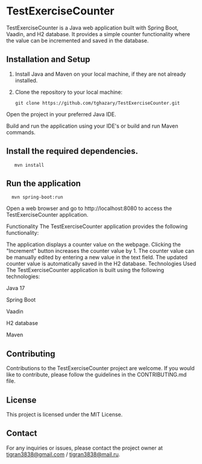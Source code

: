 # TestExerciseCounter

TestExerciseCounter is a Java web application built with Spring Boot, Vaadin, and H2 database. It provides a simple counter functionality where the value can be incremented and saved in the database.

## Installation and Setup

1. Install Java and Maven on your local machine, if they are not already installed.

2. Clone the repository to your local machine:

   ```shell
   git clone https://github.com/tghazary/TestExerciseCounter.git
   
Open the project in your preferred Java IDE.

Build and run the application using your IDE's or build and run Maven commands.

## Install the required dependencies.
```shell
   mvn install
```

## Run the application
```shell
  mvn spring-boot:run
```
Open a web browser and go to http://localhost:8080 to access the TestExerciseCounter application.

Functionality
The TestExerciseCounter application provides the following functionality:

The application displays a counter value on the webpage.
Clicking the "Increment" button increases the counter value by 1.
The counter value can be manually edited by entering a new value in the text field.
The updated counter value is automatically saved in the H2 database.
Technologies Used
The TestExerciseCounter application is built using the following technologies:

Java 17

Spring Boot

Vaadin

H2 database

Maven


## Contributing
Contributions to the TestExerciseCounter project are welcome. If you would like to contribute, please follow the guidelines in the CONTRIBUTING.md file.

## License
This project is licensed under the MIT License.

## Contact
For any inquiries or issues, please contact the project owner at tigran3838@gmail.com / tigran3838@mail.ru.
